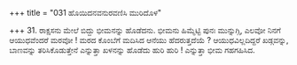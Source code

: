 +++
title = "031 ಹೊಯಿದನವನುರವಣಿಸಿ ಮುರಿದೊಳ"

+++
31. ರಾಕ್ಷಸನು ಮೇಲೆ ಬಿದ್ದು ಭೀಮನನ್ನು ಹೊಡೆದನು. ಭೀಮನು ಹಿಮ್ಮೆಟ್ಟಿ ಪುನಃ ಮುನ್ನುಗ್ಗಿ, ಎಲವೋ ನಿನಗೆ ಆಯುಧವೆಂದರೆ ಮರವೋ ! ಮರದ ಕೊಂಬೆಗೆ ಮದಿಸಿದ ಆನೆಯು ಹೆದರುತ್ತದೆಯೆ ? ಆಯುಧವಿಲ್ಲದಿದ್ದರೆ ಖಡ್ಗವನ್ನು, ಬಾಣವನ್ನು ತರಿಸಿಕೊಡುತ್ತೇನೆ ಎನ್ನುತ್ತಾ ಖಳನನ್ನು ಹೊಡೆದು ಹುರಿ ಹುರಿ  ! ಎನ್ನುತ್ತಾ ಭೀಮ ಗಹಗಹಿಸಿದ.